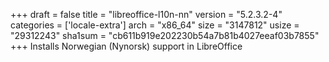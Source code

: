 +++
draft = false
title = "libreoffice-l10n-nn"
version = "5.2.3.2-4"
categories = ['locale-extra']
arch = "x86_64"
size = "3147812"
usize = "29312243"
sha1sum = "cb611b919e202230b54a7b81b4027eeaf03b7855"
+++
Installs Norwegian (Nynorsk) support in LibreOffice